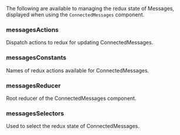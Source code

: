 The following are available to managing the redux state of Messages, displayed when using the `ConnectedMessages` component.

### messagesActions
Dispatch actions to redux for updating ConnectedMessages.

### messagesConstants
Names of redux actions available for ConnectedMessages.

### messagesReducer
Root reducer of the ConnectedMessages component.

### messagesSelectors
Used to select the redux state of ConnectedMessages.
